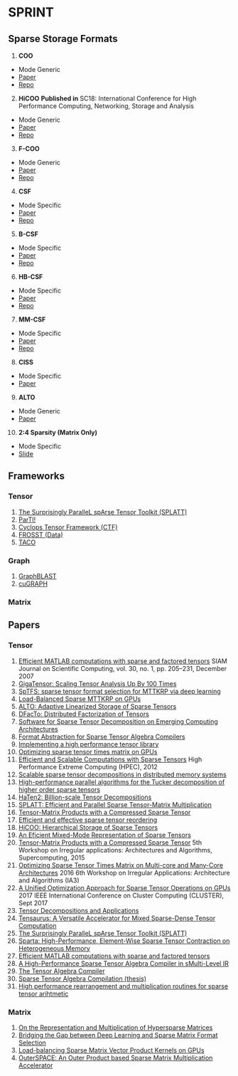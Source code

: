 # SPRINT

## Sparse Storage Formats

1. **COO**
- Mode Generic
- [Paper](https://ieeexplore.ieee.org/document/4072891)
- [Repo](https://github.com/hpcgarage/ParTI)

2. **HiCOO**
**Published in** SC18: International Conference for High Performance Computing, Networking, Storage and Analysis
- Mode Generic
- [Paper](http://fruitfly1026.github.io/static/files/sc18-li.pdf)
- [Repo](https://github.com/hpcgarage/ParTI)

3. **F-COO**
- Mode Generic
- [Paper](https://par.nsf.gov/servlets/purl/10049150)
- [Repo](https://github.com/kobeliu85/mttkrp-gpu)

4. **CSF**
- Mode Specific
- [Paper](https://par.nsf.gov/servlets/purl/10049150)
- [Repo](https://github.com/ShadenSmith/splatt)

5. **B-CSF**
- Mode Specific
- [Paper](https://arxiv.org/pdf/1904.03329.pdf)
- [Repo](https://github.com/isratnisa/B-CSF)

6. **HB-CSF**
- Mode Specific
- [Paper](https://arxiv.org/pdf/1904.03329.pdf)
- [Repo](https://github.com/isratnisa/B-CSF)

7. **MM-CSF**
- Mode Specific
- [Paper](https://dl.acm.org/doi/pdf/10.1145/3295500.3356216)
- [Repo](https://github.com/isratnisa/MM-CSF)

8. **CISS**
- Mode Specific
- [Paper](https://www.csl.cornell.edu/~zhiruz/pdfs/tensaurus-hpca2020.pdf)

9. **ALTO**
- Mode Generic
- [Paper](https://arxiv.org/pdf/2102.10245.pdf)

10. **2:4 Sparsity (Matrix Only)**
- Mode Specific
- [Slide](https://drive.google.com/file/d/1ORZ_arxlqMYiD-_eSRjRyY0Wdmpu4eZG/view)

## Frameworks

### Tensor
1. [The Surprisingly ParalleL spArse Tensor Toolkit (SPLATT)](https://github.com/ShadenSmith/splatt)
2. [ParTI!](https://github.com/hpcgarage/ParTI)
3. [Cyclops Tensor Framework (CTF)](https://github.com/cyclops-community/ctf)
4. [FROSST (Data)](http://frostt.io/)
4. [TACO](http://tensor-compiler.org/)

### Graph
1. [GraphBLAST](https://github.com/gunrock/graphblast)
2. [cuGRAPH](https://github.com/rapidsai/cugraph)

### Matrix

## Papers

### Tensor

1. [Efficient MATLAB computations with sparse and factored tensors](https://www.kolda.net/publication/SIAM-67648.pdf)
	SIAM Journal on Scientific Computing, vol. 30, no. 1, pp. 205–231, December 2007
1. [GigaTensor: Scaling Tensor Analysis Up By 100 Times](https://www.cs.cmu.edu/~christos/PUBLICATIONS/kdd12-gigatensor.pdf)
2. [SpTFS: sparse tensor format selection for MTTKRP via deep learning](https://dl.acm.org/doi/abs/10.5555/3433701.3433724)
3. [Load-Balanced Sparse MTTKRP on GPUs](https://arxiv.org/pdf/1904.03329.pdf)
4. [ALTO: Adaptive Linearized Storage of Sparse Tensors](https://arxiv.org/pdf/2102.10245.pdf)
5. [DFacTo: Distributed Factorization of Tensors](https://arxiv.org/pdf/1406.4519.pdf)
6. [Software for Sparse Tensor Decomposition on Emerging Computing Architectures](https://arxiv.org/pdf/1809.09175.pdf)
7. [Format Abstraction for Sparse Tensor Algebra Compilers](https://arxiv.org/pdf/1804.10112.pdf)
8. [Implementing a high performance tensor library](https://downloads.hindawi.com/journals/sp/2003/205264.pdf)
9. [Optimizing sparse tensor times matrix on GPUs](https://www.sciencedirect.com/science/article/abs/pii/S0743731518305161)
10. [Efficient and Scalable Computations with Sparse Tensors](http://www.ieee-hpec.org/2012/index_htm_files/Baskaranpaper.pdf)
	High Performance Extreme Computing (HPEC), 2012
11. [Scalable sparse tensor decompositions in distributed memory systems](https://hal.inria.fr/hal-01148202v2/document)
12. [High-performance parallel algorithms for the Tucker decomposition of higher order sparse tensors](https://hal.inria.fr/hal-01219316/document)
13. [HaTen2: Billion-scale Tensor Decompositions](https://www.cs.ucr.edu/~epapalex/papers/haten2_icde2015.pdf)
14. [SPLATT: Efficient and Parallel Sparse Tensor-Matrix Multiplication](https://conservancy.umn.edu/bitstream/handle/11299/215973/15-008.pdf;jsessionid=0DB8D6E0AE1089BFB9B6C410AA9F1A3F?sequence=1)
15. [Tensor-Matrix Products with a Compressed Sparse Tensor](https://dl.acm.org/doi/pdf/10.1145/2833179.2833183)
16. [Efficient and effective sparse tensor reordering](https://hal.inria.fr/hal-02306569/document)
17. [HiCOO: Hierarchical Storage of Sparse Tensors](http://fruitfly1026.github.io/static/files/sc18-li.pdf)
18. [An Eficient Mixed-Mode Representation of Sparse Tensors](https://par.nsf.gov/servlets/purl/10172913)
29. [Tensor-Matrix Products with a Compressed Sparse Tensor](http://glaros.dtc.umn.edu/gkhome/node/1177)
	5th Workshop on Irregular applications: Architectures and Algorithms, Supercomputing, 2015
30. [Optimizing Sparse Tensor Times Matrix on Multi-core and Many-Core Architectures](https://ieeexplore.ieee.org/document/7833300)
	 2016 6th Workshop on Irregular Applications: Architecture and Algorithms (IA3)
19. [A Unified Optimization Approach for Sparse Tensor Operations on GPUs](https://par.nsf.gov/servlets/purl/10049150)
	2017 IEEE International Conference on Cluster Computing (CLUSTER), Sept 2017
20. [Tensor Decompositions and Applications](https://www.kolda.net/publication/TensorReview.pdf)
21. [Tensaurus: A Versatile Accelerator for Mixed Sparse-Dense Tensor Computation](https://www.csl.cornell.edu/~zhiruz/pdfs/tensaurus-hpca2020.pdf)
22. [The Surprisingly ParalleL spArse Tensor Toolkit (SPLATT)](https://github.com/ShadenSmith/splatt)
23. [Sparta: High-Performance, Element-Wise Sparse Tensor Contraction on Heterogeneous Memory](http://pasalabs.org/papers/2021/ppopp21_sparta.pdf)
24. [Efficient MATLAB computations with sparse and factored tensors](https://old-www.sandia.gov/~tgkolda/pubs/pubfiles/SAND2006-7592.pdf)
25. [A High-Performance Sparse Tensor Algebra Compiler in sMulti-Level IR](https://arxiv.org/pdf/2102.05187.pdf)
26. [The Tensor Algebra Compiler](https://dl.acm.org/doi/pdf/10.1145/3133901)
27. [Sparse Tensor Algebra Compilation (thesis)](http://fredrikbk.com/publications/kjolstad-thesis.pdf)
28. [High performance rearrangement and multiplication routines for sparse tensor arihtmetic](https://arxiv.org/pdf/1802.02619.pdf)

### Matrix
1. [On the Representation and Multiplication of Hypersparse Matrices](https://crd.lbl.gov/assets/pubs_presos/hypersparse-ipdps08.pdf)
2. [Bridging the Gap between Deep Learning and Sparse Matrix Format Selection](https://people.engr.ncsu.edu/xshen5/Publications/ppopp18.pdf)
3. [Load-balancing Sparse Matrix Vector Product Kernels on GPUs](https://dl.acm.org/doi/pdf/10.1145/3380930)
4. [OuterSPACE: An Outer Product based Sparse Matrix Multiplication Accelerator](http://tnm.engin.umich.edu/wp-content/uploads/sites/353/2018/10/2018.02.outerspace.pdf)
